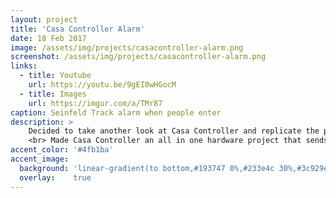 ```yaml
---
layout: project
title: 'Casa Controller Alarm'
date: 18 Feb 2017
image: /assets/img/projects/casacontroller-alarm.png
screenshot: /assets/img/projects/casacontroller-alarm.png
links:
  - title: Youtube
    url: https://youtu.be/9gEI0wHGocM
  - title: Images
    url: https://imgur.com/a/TMr87
caption: Seinfeld Track alarm when people enter
description: >
    Decided to take another look at Casa Controller and replicate the project but with a external speaker.
    <br> Made Casa Controller an all in one hardware project that sends me messages via the Particle to integrate into the android application. However instead of playing the alarm through my phone, it will now play with the external speaker system.
accent_color: '#4fb1ba'
accent_image:
  background: 'linear-gradient(to bottom,#193747 0%,#233e4c 30%,#3c929e 50%,#d5d5d4 70%,#cdccc8 100%)'
  overlay:    true
---
```


